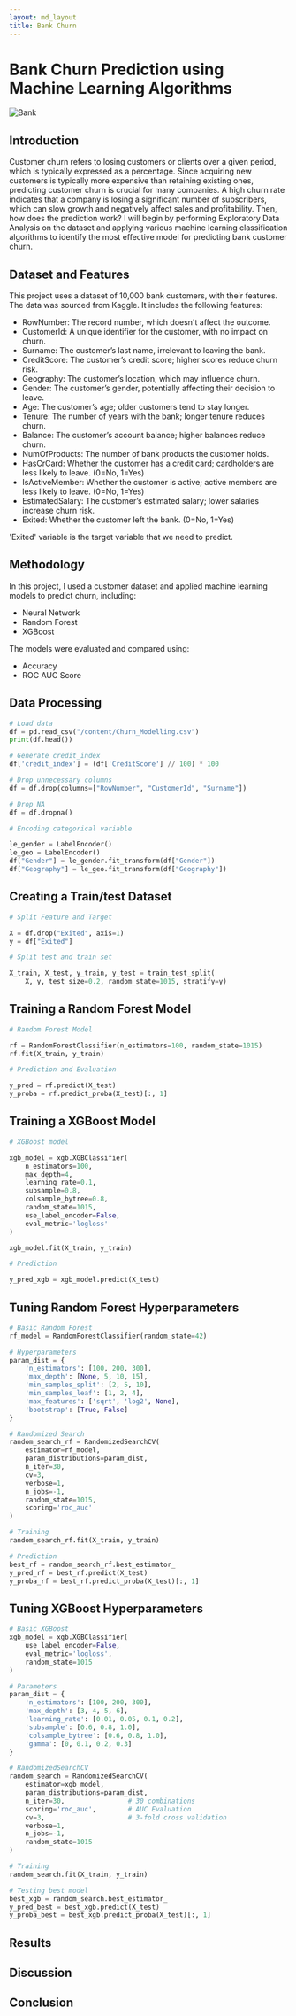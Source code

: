 ```yaml
---
layout: md_layout
title: Bank Churn
---
```


# Bank Churn Prediction using Machine Learning Algorithms

![Bank](https://github.com/hyerinchung/hyerinchung.github.io/blob/main/images/bank_head.jpg?raw=true)


## Introduction

Customer churn refers to losing customers or clients over a given period, which is typically expressed as a percentage.
Since acquiring new customers is typically more expensive than retaining existing ones, predicting customer churn is crucial for many companies.
A high churn rate indicates that a company is losing a significant number of subscribers, which can slow growth and negatively affect sales and profitability.
Then, how does the prediction work?
I will begin by performing Exploratory Data Analysis on the dataset and applying various machine learning classification algorithms to identify the most effective model for predicting bank customer churn.


## Dataset and Features
This project uses a dataset of 10,000 bank customers, with their features. The data was sourced from Kaggle.
It includes the following features:

- RowNumber: The record number, which doesn't affect the outcome.
- CustomerId: A unique identifier for the customer, with no impact on churn.
- Surname: The customer’s last name, irrelevant to leaving the bank.
- CreditScore: The customer’s credit score; higher scores reduce churn risk.
- Geography: The customer’s location, which may influence churn.
- Gender: The customer’s gender, potentially affecting their decision to leave.
- Age: The customer’s age; older customers tend to stay longer.
- Tenure: The number of years with the bank; longer tenure reduces churn.
- Balance: The customer’s account balance; higher balances reduce churn.
- NumOfProducts: The number of bank products the customer holds.
- HasCrCard: Whether the customer has a credit card; cardholders are less likely to leave. (0=No, 1=Yes)
- IsActiveMember: Whether the customer is active; active members are less likely to leave. (0=No, 1=Yes)
- EstimatedSalary: The customer’s estimated salary; lower salaries increase churn risk.
- Exited: Whether the customer left the bank. (0=No, 1=Yes)

'Exited' variable is the target variable that we need to predict.

## Methodology

In this project, I used a customer dataset and applied machine learning models to predict churn, including:

- Neural Network
- Random Forest
- XGBoost

The models were evaluated and compared using:

- Accuracy
- ROC AUC Score

## Data Processing

```python
# Load data
df = pd.read_csv("/content/Churn_Modelling.csv")
print(df.head())

# Generate credit_index
df['credit_index'] = (df['CreditScore'] // 100) * 100

# Drop unnecessary columns
df = df.drop(columns=["RowNumber", "CustomerId", "Surname"])

# Drop NA
df = df.dropna()

# Encoding categorical variable

le_gender = LabelEncoder()
le_geo = LabelEncoder()
df["Gender"] = le_gender.fit_transform(df["Gender"])
df["Geography"] = le_geo.fit_transform(df["Geography"])
```
## Creating a Train/test Dataset

```python
# Split Feature and Target

X = df.drop("Exited", axis=1)
y = df["Exited"]

# Split test and train set

X_train, X_test, y_train, y_test = train_test_split(
    X, y, test_size=0.2, random_state=1015, stratify=y)
```

## Training a Random Forest Model

```python
# Random Forest Model

rf = RandomForestClassifier(n_estimators=100, random_state=1015)
rf.fit(X_train, y_train)

# Prediction and Evaluation

y_pred = rf.predict(X_test)
y_proba = rf.predict_proba(X_test)[:, 1]

```

## Training a XGBoost Model

```python
# XGBoost model

xgb_model = xgb.XGBClassifier(
    n_estimators=100,
    max_depth=4,
    learning_rate=0.1,
    subsample=0.8,
    colsample_bytree=0.8,
    random_state=1015,
    use_label_encoder=False,
    eval_metric='logloss'
)

xgb_model.fit(X_train, y_train)

# Prediction

y_pred_xgb = xgb_model.predict(X_test)

```

## Tuning Random Forest Hyperparameters
```python
# Basic Random Forest
rf_model = RandomForestClassifier(random_state=42)

# Hyperparameters
param_dist = {
    'n_estimators': [100, 200, 300],
    'max_depth': [None, 5, 10, 15],
    'min_samples_split': [2, 5, 10],
    'min_samples_leaf': [1, 2, 4],
    'max_features': ['sqrt', 'log2', None],
    'bootstrap': [True, False]
}

# Randomized Search
random_search_rf = RandomizedSearchCV(
    estimator=rf_model,
    param_distributions=param_dist,
    n_iter=30,
    cv=3,
    verbose=1,
    n_jobs=-1,
    random_state=1015,
    scoring='roc_auc'
)

# Training
random_search_rf.fit(X_train, y_train)

# Prediction
best_rf = random_search_rf.best_estimator_
y_pred_rf = best_rf.predict(X_test)
y_proba_rf = best_rf.predict_proba(X_test)[:, 1]
```

## Tuning XGBoost Hyperparameters
```python
# Basic XGBoost
xgb_model = xgb.XGBClassifier(
    use_label_encoder=False,
    eval_metric='logloss',
    random_state=1015
)

# Parameters
param_dist = {
    'n_estimators': [100, 200, 300],
    'max_depth': [3, 4, 5, 6],
    'learning_rate': [0.01, 0.05, 0.1, 0.2],
    'subsample': [0.6, 0.8, 1.0],
    'colsample_bytree': [0.6, 0.8, 1.0],
    'gamma': [0, 0.1, 0.2, 0.3]
}

# RandomizedSearchCV
random_search = RandomizedSearchCV(
    estimator=xgb_model,
    param_distributions=param_dist,
    n_iter=30,                # 30 combinations
    scoring='roc_auc',        # AUC Evaluation
    cv=3,                     # 3-fold cross validation
    verbose=1,
    n_jobs=-1,
    random_state=1015
)

# Training
random_search.fit(X_train, y_train)

# Testing best model
best_xgb = random_search.best_estimator_
y_pred_best = best_xgb.predict(X_test)
y_proba_best = best_xgb.predict_proba(X_test)[:, 1]
```

## Results

  
## Discussion

## Conclusion


